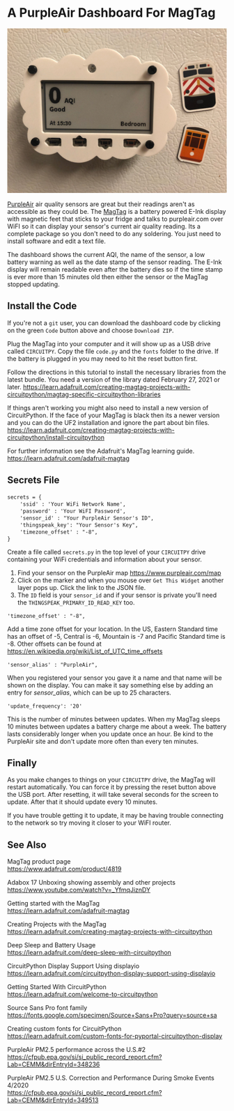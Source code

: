 # A PurpleAir Dashboard For MagTag
![MagTag Display](/IMG_2638.jpeg)

[PurpleAir](https://www.purpleair.com/) air quality sensors are great but their readings aren't as accessible as they could be. The [MagTag](https://www.adafruit.com/product/4819) is a battery powered E-Ink display with magnetic feet that sticks to your fridge and talks to purpleair.com over WiFI so it can display your sensor's current air quality reading. Its a complete package so you don't need to do any soldering. You just need to install software and edit a text file.

The dashboard shows the current AQI, the name of the sensor, a low battery warning as well as the date stamp of the sensor reading. The E-Ink display will remain readable even after the battery dies so if the time stamp is ever more than 15 minutes old then either the sensor or the MagTag stopped updating.

## Install the Code

If you're not a `git` user, you can download the dashboard code by clicking on the green `Code` button above and choose `Download ZIP`.

Plug the MagTag into your computer and it will show up as a USB drive called `CIRCUITPY`. Copy the file `code.py` and the `fonts` folder to the drive. If the battery is plugged in you may need to hit the reset button first.

Follow the directions in this tutorial to install the necessary libraries from the latest bundle. You need a version of the library dated February 27, 2021 or later.
https://learn.adafruit.com/creating-magtag-projects-with-circuitpython/magtag-specific-circuitpython-libraries

If things aren't working you might also need to install a new version of CircuitPython. If the face of your MagTag is black then its a newer version and you can do the UF2 installation and ignore the part about bin files.
https://learn.adafruit.com/creating-magtag-projects-with-circuitpython/install-circuitpython

For further information see the Adafruit's MagTag learning guide.
https://learn.adafruit.com/adafruit-magtag

## Secrets File

```
secrets = {
    'ssid' : 'Your WiFi Network Name',
    'password' : 'Your WiFI Password',
    'sensor_id' : "Your PurpleAir Sensor's ID",
    'thingspeak_key': "Your Sensor's Key",
    'timezone_offset' : "-8",
}
```
Create a file called `secrets.py` in the top level of your `CIRCUITPY` drive containing your WiFi credentials and information about your sensor.

1. Find your sensor on the PurpleAir map https://www.purpleair.com/map
1. Click on the marker and when you mouse over `Get This Widget` another layer pops up. Click the link to the JSON file.
1. The `ID` field is your ``sensor_id`` and if your sensor is private you'll need the `THINGSPEAK_PRIMARY_ID_READ_KEY` too.

```
'timezone_offset' : "-8",
```
Add a time zone offset for your location. In the US, Eastern Standard time has an offset of -5, Central is -6, Mountain is -7 and Pacific Standard time is -8. Other offsets can be found at  
https://en.wikipedia.org/wiki/List_of_UTC_time_offsets

```
'sensor_alias' : "PurpleAir",
```
When you registered your sensor you gave it a name and that name will be shown on the display. You can make it say something else by adding an entry for _sensor_alias_, which can be up to 25 characters.

```
'update_frequency': '20'
```
This is the number of minutes between updates. When my MagTag sleeps 10 minutes between updates a battery charge me about a week. The battery lasts considerably longer when you update once an hour. Be kind to the PurpleAir site and don't update more often than every ten minutes.

## Finally

As you make changes to things on your `CIRCUITPY` drive, the MagTag will restart automatically. You can force it by pressing the reset button above the USB port. After resetting, it will take several seconds for the screen to update. After that it should update every 10 minutes.

If you have trouble getting it to update, it may be having trouble connecting to the network so try moving it closer to your WiFI router.

## See Also

MagTag product page  
https://www.adafruit.com/product/4819

Adabox 17 Unboxing showing assembly and other projects  
https://www.youtube.com/watch?v=_YfmqJiznDY

Getting started with the MagTag  
https://learn.adafruit.com/adafruit-magtag

Creating Projects with the MagTag  
https://learn.adafruit.com/creating-magtag-projects-with-circuitpython

Deep Sleep and Battery Usage  
https://learn.adafruit.com/deep-sleep-with-circuitpython

CircuitPython Display Support Using displayio  
https://learn.adafruit.com/circuitpython-display-support-using-displayio

Getting Started With CircuitPython  
https://learn.adafruit.com/welcome-to-circuitpython

Source Sans Pro font family  
https://fonts.google.com/specimen/Source+Sans+Pro?query=source+sa

Creating custom fonts for CircuitPython  
https://learn.adafruit.com/custom-fonts-for-pyportal-circuitpython-display

PurpleAir PM2.5 performance across the U.S.#2  
https://cfpub.epa.gov/si/si_public_record_report.cfm?Lab=CEMM&dirEntryId=348236

PurpleAir PM2.5 U.S. Correction and Performance During Smoke Events 4/2020  
https://cfpub.epa.gov/si/si_public_record_report.cfm?Lab=CEMM&dirEntryId=349513
